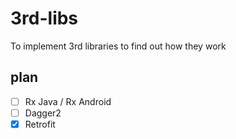 # 3rd-libs

To implement 3rd libraries to find out how they work

## plan

- [ ] Rx Java / Rx Android
- [ ] Dagger2
- [x] Retrofit
